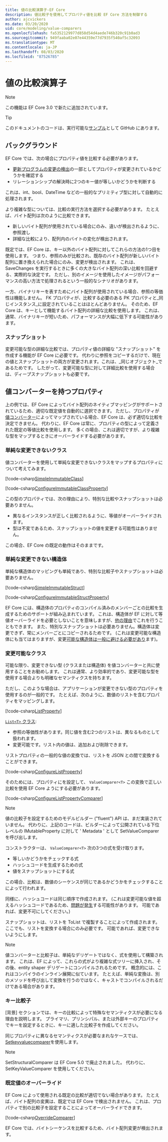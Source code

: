 ```yaml
---
title: 値の比較演算子-EF Core
description: 値比較子を使用してプロパティ値を比較 EF Core 方法を制御する
author: ajcvickers
ms.date: 03/20/2020
uid: core/modeling/value-comparers
ms.openlocfilehash: fa5352129977d858d54d4aede746b320c91b0ad3
ms.sourcegitcommit: 949faaba02e07e44359e77d7935f540af5c32093
ms.translationtype: MT
ms.contentlocale: ja-JP
ms.lasthandoff: 08/03/2020
ms.locfileid: "87526785"
---
```

# <a name="value-comparers"></a>値の比較演算子

> [!NOTE]  
> この機能は EF Core 3.0 で新たに追加されています。

> [!TIP]  
> このドキュメントのコードは、実行可能な[サンプル](https://github.com/dotnet/EntityFramework.Docs/tree/master/samples/core/Modeling/ValueConversions/)として GitHub にあります。

## <a name="background"></a>バックグラウンド

EF Core では、次の場合にプロパティ値を比較する必要があります。

* [更新プログラムの変更の検出](xref:core/saving/basic)の一部としてプロパティが変更されているかどうかを確認する
* リレーションシップの解決時に2つのキー値が等しいかどうかを判断する 

これは、int、bool、DateTime などの一般的なプリミティブ型に対して自動的に処理されます。

より複雑な型については、比較の実行方法を選択する必要があります。
たとえば、バイト配列は次のように比較できます。

* 新しいバイト配列が使用されている場合にのみ、違いが検出されるように、参照渡し
* 詳細な比較により、配列内のバイトの変化が検出されます。

既定では、EF Core は、キー以外のバイト配列に対してこれらの方法の1つ目を使用します。
つまり、参照のみが比較され、既存のバイト配列が新しいバイト配列に置き換えられた場合にのみ、変更が検出されます。
これは、SaveChanges を実行するときに多くの大きなバイト配列の深い比較を回避する、実際的な決定です。
ただし、別のイメージを使用したイメージがパフォーマンスの高い方法で処理されるという一般的なシナリオがあります。

一方、バイナリキーを表すためにバイト配列が使用されている場合、参照の等価性は機能しません。
FK プロパティが、比較する必要のある PK プロパティと_同じインスタンス_に設定されていることはほとんどありません。
そのため、EF Core は、キーとして機能するバイト配列の詳細な比較を使用します。
これは、通常、バイナリキーが短いため、パフォーマンスが大幅に低下する可能性があります。

### <a name="snapshots"></a>スナップショット

変更可能な型の詳細な比較では、プロパティ値の詳細な "スナップショット" を作成する機能が EF Core に必要です。
代わりに参照をコピーするだけで、現在の値とスナップショットの両方が変更されます。これは、_同じオブジェクト_であるためです。
したがって、変更可能な型に対して詳細比較を使用する場合は、ディープスナップショットも必要です。

## <a name="properties-with-value-converters"></a>値コンバーターを持つプロパティ

上の例では、EF Core によってバイト配列のネイティブマッピングがサポートされているため、適切な既定値を自動的に選択できます。
ただし、プロパティが[値コンバーター](xref:core/modeling/value-conversions)によってマップされている場合、EF Core は、必ず適切な比較を決定できません。
代わりに、EF Core は常に、プロパティの型によって定義された既定の等値比較を使用します。
多くの場合、これは適切ですが、より複雑な型をマップするときにオーバーライドする必要があります。

### <a name="simple-immutable-classes"></a>単純な変更できないクラス

値コンバーターを使用して単純な変更できないクラスをマップするプロパティについて考えてみます。

[!code-csharp[SimpleImmutableClass](../../../samples/core/Modeling/ValueConversions/MappingImmutableClassProperty.cs?name=SimpleImmutableClass)]

[!code-csharp[ConfigureImmutableClassProperty](../../../samples/core/Modeling/ValueConversions/MappingImmutableClassProperty.cs?name=ConfigureImmutableClassProperty)]

この型のプロパティでは、次の理由により、特別な比較やスナップショットは必要ありません。
* 異なるインスタンスが正しく比較されるように、等値がオーバーライドされます。
* 型は不変であるため、スナップショットの値を変更する可能性はありません。

この場合、EF Core の既定の動作はそのままです。

### <a name="simple-immutable-structs"></a>単純な変更できない構造体

単純な構造体のマッピングも単純であり、特別な比較子やスナップショットは必要ありません。

[!code-csharp[SimpleImmutableStruct](../../../samples/core/Modeling/ValueConversions/MappingImmutableStructProperty.cs?name=SimpleImmutableStruct)]

[!code-csharp[ConfigureImmutableStructProperty](../../../samples/core/Modeling/ValueConversions/MappingImmutableStructProperty.cs?name=ConfigureImmutableStructProperty)]

EF Core には、構造体のプロパティのコンパイル済みのメンバーごとの比較を生成するためのサポートが組み込まれています。
これは、構造体が EF に対して等値オーバーライドを必要としないことを意味しますが、[他の理由](/dotnet/csharp/programming-guide/statements-expressions-operators/how-to-define-value-equality-for-a-type)でこれを行うこともできます。
また、特別なスナップショットは必要ありません。構造体は変更できず、常にメンバーごとにコピーされるためです。
(これは変更可能な構造体にも当てはまりますが、変更[可能な構造体は一般に避ける必要があり](/dotnet/csharp/write-safe-efficient-code)ます)。

### <a name="mutable-classes"></a>変更可能なクラス

可能な限り、変更できない型 (クラスまたは構造体) を値コンバーターと共に使用することをお勧めします。
これは通常、より効率的であり、変更可能な型を使用する場合よりも明確なセマンティクスを持ちます。

ただし、このような場合は、アプリケーションが変更できない型のプロパティを使用するのが一般的です。
たとえば、次のように、数値のリストを含むプロパティをマッピングします。 

[!code-csharp[ListProperty](../../../samples/core/Modeling/ValueConversions/MappingListProperty.cs?name=ListProperty)]

[ `List<T>` クラス](/dotnet/api/system.collections.generic.list-1?view=netstandard-2.1):
* 参照の等価性があります。同じ値を含む2つのリストは、異なるものとして扱われます。
* 変更可能です。リスト内の値は、追加および削除できます。

リストプロパティの一般的な値の変換では、リストを JSON との間で変換することができます。

[!code-csharp[ConfigureListProperty](../../../samples/core/Modeling/ValueConversions/MappingListProperty.cs?name=ConfigureListProperty)]

そのためには、プロパティにを設定して、 `ValueComparer<T>` この変換で正しい比較を使用 EF Core ようにする必要があります。

[!code-csharp[ConfigureListPropertyComparer](../../../samples/core/Modeling/ValueConversions/MappingListProperty.cs?name=ConfigureListPropertyComparer)]

> [!NOTE]  
> 値の比較子を設定するためのモデルビルダー ("fluent") API は、まだ実装されていません。
> 代わりに、上記のコードは、ビルダーによって公開されている下位レベルの IMutableProperty に対して ' Metadata ' として SetValueComparer を呼び出します。

コンストラクターは、 `ValueComparer<T>` 次の3つの式を受け取ります。
* 等しいかどうかをチェックする式
* ハッシュコードを生成するための式
* 値をスナップショットにする式  

この場合、比較は、数値のシーケンスが同じであるかどうかをチェックすることによって行われます。

同様に、ハッシュコードは同じ順序で作成されます。
(これは変更可能な値を超えるハッシュコードであるため、[問題が発生](https://ericlippert.com/2011/02/28/guidelines-and-rules-for-gethashcode/)する可能性があります。
可能であれば、変更不可にしてください。)

スナップショットは、リストを ToList で複製することによって作成されます。
ここでも、リストを変換する場合にのみ必要です。
可能であれば、変更できないようにします。 

> [!NOTE]  
> 値コンバーターと比較子は、単純なデリゲートではなく、式を使用して構築されます。
> これは、EF によって、これらの式がより複雑な式ツリーに挿入され、その後、entity shaper デリゲートにコンパイルされるためです。
> 概念的には、これはコンパイラのインライン展開に似ています。
> たとえば、単純な変換は、別のメソッドを呼び出して変換を行うのではなく、キャストでコンパイルされるだけである場合があります。    

### <a name="key-comparers"></a>キー比較子

[背景] セクションでは、キーの比較によって特殊なセマンティクスが必要になる理由を説明します。
プライマリ、プリンシパル、または外部キーのプロパティでキーを設定するときに、キーに適した比較子を作成してください。

同じプロパティに異なるセマンティクスが必要なまれなケースでは、 [Setkeyvaluecomparer](/dotnet/api/microsoft.entityframeworkcore.mutablepropertyextensions.setkeyvaluecomparer?view=efcore-3.1)を使用します。

> [!NOTE]  
> SetStructuralComparer は EF Core 5.0 で廃止されました。
> 代わりに、SetKeyValueComparer を使用してください。

### <a name="overriding-defaults"></a>既定値のオーバーライド

EF Core によって使用される既定の比較が適切でない場合があります。
たとえば、バイト配列の変異は、既定では EF Core で検出されません。
これは、プロパティで別の比較子を設定することによってオーバーライドできます。 

[!code-csharp[OverrideComparer](../../../samples/core/Modeling/ValueConversions/OverridingByteArrayComparisons.cs?name=OverrideComparer)]

EF Core では、バイトシーケンスを比較するため、バイト配列変更が検出されます。

